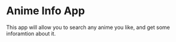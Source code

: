 # Anime Info App

This app will allow you to search any anime you like, and get some inforamtion about it.
